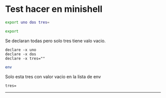 # Test hacer en minishell

```bash
export uno dos tres=
```
```bash
export
```
Se declaran todas pero solo tres tiene valo vacio.

	declare -x uno
	declare -x dos
	declare -x tres=""
```bash
env
```
Solo esta tres con valor vacio en la lista de env

	tres=
---
